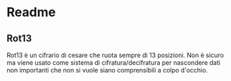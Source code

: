 # Readme

## Rot13

Rot13 è un cifrario di cesare che ruota sempre di 13 posizioni.
Non è sicuro ma viene usato come sistema di cifratura/decifratura per nascondere dati non importanti che non si vuole siano comprensibili a colpo d'occhio.
